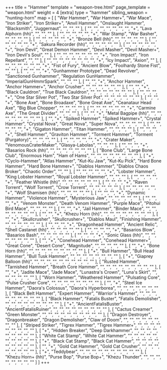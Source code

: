 +++
title = "Hammer"
template = "weapon-tree.html"
page_template = "weapon.html"
weight = 4
[extra]
type = "hammer"
sibling_weapon = "hunting-horn"
map = [
  [
    "War Hammer",
    "War Hammer+",
    "War Mace",
    "Iron Striker",
    "Iron Striker+",
    "Anvil Hammer",
    "Onslaught Hammer",
    "Blacksmith",
    "Juggernaut",
    "",
    "",
    ""
  ],
  [
    "",
    "",
    "",
    "",
    "",
    "",
    "",
    "+",
    "Lava Alphorn (hh)",
    "",
    "",
    ""
  ],
  [
    "",
    "",
    "",
    "",
    "",
    "+",
    "War Stamp",
    "War Basher",
    "",
    "",
    "",
    ""
  ],
  [
    "",
    "",
    "",
    "",
    "",
    "+",
    "Bronze Bell (hh)",
    "",
    "",
    "",
    "",
    ""
  ],
  [
    "",
    "",
    "",
    "",
    "",
    "+",
    "Sakura Recorder (hh)",
    "",
    "",
    "",
    "",
    ""
  ],
  [
    "",
    "",
    "",
    "",
    "",
    "+",
    "Iron Devil",
    "Great Demon Hammer",
    "Devil Masher",
    "Devil Masher+",
    "Iron Devil's Soul",
    ""
  ],
  [
    "",
    "",
    "",
    "",
    "",
    "",
    "",
    "+",
    "Iron Impact",
    "Iron Repellant",
    "",
    ""
  ],
  [
    "",
    "",
    "",
    "",
    "",
    "",
    "",
    "",
    "+",
    "Icy Impact",
    "Axion",
    ""
  ],
  [
    "",
    "",
    "",
    "",
    "",
    "",
    "+",
    "Fist of Fury",
    "Ancient Blow",
    "Foolhardy Stone Fist",
    "",
    ""
  ],
  [
    "",
    "",
    "",
    "+",
    "Gunhammer Prototype",
    "Dead Revolver",
    "Sanctioned Gunhammer",
    "Regulation GunHammer",
    "ImperialGunHmmrSpark",
    "",
    "",
    ""
  ],
  [
    "",
    "",
    "+",
    "Anchor Hammer",
    "Anchor Hammer+",
    "Anchor Crusher",
    "",
    "",
    "",
    "",
    "",
    ""
  ],
  [
    "",
    "",
    "+",
    "Black Cauldron",
    "True Black Cauldron",
    "",
    "",
    "",
    "",
    "",
    "",
    ""
  ],
  [
    "",
    "",
    "",
    "+",
    "One Star Silver Pot",
    "Two Star Silver Pot",
    "",
    "",
    "",
    "",
    "",
    ""
  ],
  [
    "",
    "",
    "+",
    "Bone Axe",
    "Bone Broadaxe",
    "Bone Great Axe",
    "Ceanataur Head Axe",
    "Big Blue Chopper",
    "",
    "",
    "",
    ""
  ],
  [
    "",
    "",
    "",
    "",
    "",
    "",
    "+",
    "Carmine Axe",
    "The Great Divider",
    "",
    "",
    ""
  ],
  [
    "",
    "",
    "+",
    "Metal Bagpipe (hh)",
    "",
    "",
    "",
    "",
    "",
    "",
    "",
    ""
  ],
  [
    "",
    "+",
    "Spiked Hammer",
    "Spiked Hammer+",
    "Crystal Hammer",
    "Crystal Nova",
    "Great Nova",
    "Super Nova",
    "",
    "",
    "",
    ""
  ],
  [
    "",
    "",
    "",
    "",
    "",
    "+",
    "Gigaton Hammer",
    "Titan Hammer",
    "",
    "",
    "",
    ""
  ],
  [
    "",
    "",
    "",
    "+",
    "Shell Hammer",
    "Graviton Hammer",
    "Torment Hammer",
    "Torment (Purgatory)",
    "",
    "",
    "",
    ""
  ],
  [
    "",
    "",
    "",
    "",
    "",
    "+",
    "Crater Maker",
    "VenomousCraterMaker",
    "Glasya-Labolas",
    "",
    "",
    ""
  ],
  [
    "",
    "",
    "",
    "+",
    "Basarios Rock (hh)",
    "",
    "",
    "",
    "",
    "",
    "",
    ""
  ],
  [
    "Bone Club",
    "Large Bone Club",
    "Enormous Ham",
    "Ham of Hams",
    "",
    "",
    "",
    "",
    "",
    "",
    "",
    ""
  ],
  [
    "+",
    "Cyclo-Hammer",
    "Atlas Hammer",
    "Kut-Ku Jaw",
    "Kut-Ku Pick",
    "Hard Bone Hammer",
    "Hard Bone Hammer+",
    "Diablos Hammer",
    "Diablos Chaos Broker",
    "Chaotic Order",
    "",
    ""
  ],
  [
    "",
    "",
    "",
    "",
    "",
    "+",
    "Lobster Hammer",
    "King Lobster Hammer",
    "Royal Lobster Hammer",
    "",
    "",
    ""
  ],
  [
    "",
    "",
    "",
    "",
    "+",
    "Feather Whistle (hh)",
    "",
    "",
    "",
    "",
    "",
    ""
  ],
  [
    "",
    "",
    "",
    "+",
    "Raven Torrent",
    "Wolf Torrent",
    "Crow Torrent",
    "",
    "",
    "",
    "",
    ""
  ],
  [
    "",
    "",
    "",
    "",
    "",
    "+",
    "Wolf Shamisen (hh)",
    "",
    "",
    "",
    "",
    ""
  ],
  [
    "",
    "",
    "",
    "+",
    "Dynamic Hammer",
    "Violence Hammer",
    "Mysterious Jaw",
    "",
    "",
    "",
    "",
    ""
  ],
  [
    "",
    "",
    "",
    "+",
    "Venom Monster",
    "Death Venom Hammer",
    "Purple Mace",
    "Pitohui Bird Mace",
    "",
    "",
    "",
    ""
  ],
  [
    "",
    "",
    "+",
    "Jail Hammer",
    "Binder Mace",
    "",
    "",
    "",
    "",
    "",
    "",
    ""
  ],
  [
    "",
    "",
    "+",
    "Khezu Horn (hh)",
    "",
    "",
    "",
    "",
    "",
    "",
    "",
    ""
  ],
  [
    "",
    "+",
    "Skullcrusher",
    "Skullcrusher+",
    "Diablos Maul",
    "Finishing Hammer",
    "",
    "",
    "",
    "",
    "",
    ""
  ],
  [
    "",
    "",
    "",
    "+",
    "Dragonhead Hammer",
    "Ancient Relic",
    "Shell Castanet (hh)",
    "",
    "",
    "",
    "",
    ""
  ],
  [
    "",
    "",
    "",
    "",
    "+",
    "Basarios Blow",
    "Basarios Bash",
    "",
    "",
    "",
    "",
    ""
  ],
  [
    "",
    "",
    "",
    "+",
    "Sonic Glass (hh)",
    "",
    "",
    "",
    "",
    "",
    "",
    ""
  ],
  [
    "",
    "+",
    "Conehead Hammer",
    "Conehead Hammer+",
    "Great Cone",
    "Desert Cone",
    "Magnitude",
    "",
    "",
    "",
    "",
    ""
  ],
  [
    "",
    "+",
    "Bone Horn (hh)",
    "",
    "",
    "",
    "",
    "",
    "",
    "",
    "",
    ""
  ],
  [
    "+",
    "Bull Hammer",
    "Bull Head Hammer",
    "Bull Tusk Hammer",
    "",
    "",
    "",
    "",
    "",
    "",
    "",
    ""
  ],
  [
    "+",
    "Giaprey Balloon (hh)",
    "",
    "",
    "",
    "",
    "",
    "",
    "",
    "",
    "",
    ""
  ],
  [
    "Rusted Hammer",
    "Tarnished Hammer",
    "Breath Core Hammer",
    "",
    "",
    "",
    "",
    "",
    "",
    "",
    "",
    ""
  ],
  [
    "",
    "+",
    "Jadite Mace",
    "Jade Mace",
    "Lunastra's Crown",
    "Luna's Skirt",
    "",
    "",
    "",
    "",
    "",
    ""
  ],
  [
    "Worn Hammer",
    "Weathered Hammer",
    "Pulsating Core",
    "Pulse Crusher Core",
    "",
    "",
    "",
    "",
    "",
    "",
    "",
    ""
  ],
  [
    "",
    "+",
    "Steel Ice Hammer",
    "Daora's Colossus",
    "Daora's Hyperborea",
    "",
    "",
    "",
    "",
    "",
    "",
    ""
  ],
  [
    "Black Belt Hammer",
    "Expert Hammer",
    "Warrior's Hammer",
    "",
    "",
    "",
    "",
    "",
    "",
    "",
    "",
    ""
  ],
  [
    "Black Hammer",
    "Fatalis Buster",
    "Fatalis Demolisher",
    "",
    "",
    "",
    "",
    "",
    "",
    "",
    "",
    ""
  ],
  [
    "+",
    "AncientFatalisBuster",
    "AncientFatalisRuiner",
    "",
    "",
    "",
    "",
    "",
    "",
    "",
    "",
    ""
  ],
  [
    "Cactus Creamer",
    "Green Monster",
    "",
    "",
    "",
    "",
    "",
    "",
    "",
    "",
    "",
    ""
  ],
  [
    "Dragon Destroyer",
    "Dragonbreaker",
    "Dragon Demolisher",
    "Claw of Doom",
    "",
    "",
    "",
    "",
    "",
    "",
    "",
    ""
  ],
  [
    "Striped Striker",
    "Tigrex Hammer",
    "Tigrex Hammer+",
    "",
    "",
    "",
    "",
    "",
    "",
    "",
    "",
    ""
  ],
  [
    "+",
    "Hidden Breaker",
    "Deep Darkhammer",
    "",
    "",
    "",
    "",
    "",
    "",
    "",
    "",
    ""
  ],
  [
    "White Cat Stamp",
    "White Cat Hammer",
    "",
    "",
    "",
    "",
    "",
    "",
    "",
    "",
    "",
    ""
  ],
  [
    "+",
    "Black Cat Stamp",
    "Black Cat Hammer",
    "",
    "",
    "",
    "",
    "",
    "",
    "",
    "",
    ""
  ],
  [
    "",
    "+",
    "Gold Cat Hammer",
    "Gold Cat Crusher",
    "",
    "",
    "",
    "",
    "",
    "",
    "",
    ""
  ],
  [
    "+",
    "Teddybear",
    "",
    "",
    "",
    "",
    "",
    "",
    "",
    "",
    "",
    ""
  ],
  [
    "Khezu Horn+ (hh)",
    "Purse Bop",
    "Purse Bop+",
    "Khezu Thunder",
    "",
    "",
    "",
    "",
    "",
    "",
    "",
    ""
  ]
]
+++
